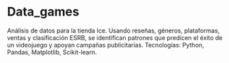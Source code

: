 # Data_games
Análisis de datos para la tienda Ice. Usando reseñas, géneros, plataformas, ventas y clasificación ESRB, se identifican patrones que predicen el éxito de un videojuego y apoyan campañas publicitarias. Tecnologías: Python, Pandas, Matplotlib, Scikit-learn.
